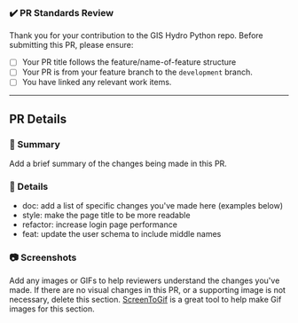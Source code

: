 ### ✔️ PR Standards Review

Thank you for your contribution to the GIS Hydro Python repo.
Before submitting this PR, please ensure:

- [ ] Your PR title follows the feature/name-of-feature structure
- [ ] Your PR is from your feature branch to the `development` branch.
- [ ] You have linked any relevant work items.

---

## PR Details

### 📢 Summary

Add a brief summary of the changes being made in this PR.

### 📑 Details

- doc: add a list of specific changes you've made here (examples below)
- style: make the page title to be more readable
- refactor: increase login page performance
- feat: update the user schema to include middle names

### 📷 Screenshots

Add any images or GIFs to help reviewers understand the changes you've made. If there are no visual changes in this PR, or a supporting image is not necessary, delete this section. [ScreenToGif](https://www.screentogif.com/) is a great tool to help make Gif images for this section.
